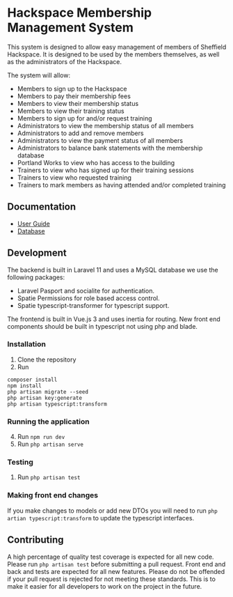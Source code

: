 # Hackspace Membership Management System

This system is designed to allow easy management of members of Sheffield Hackspace. It is designed to be used by the members themselves, as well as the administrators of the Hackspace.

The system will allow:

* Members to sign up to the Hackspace
* Members to pay their membership fees
* Members to view their membership status
* Members to view their training status
* Members to sign up for and/or request training
* Administrators to view the membership status of all members
* Administrators to add and remove members
* Administrators to view the payment status of all members
* Administrators to balance bank statements with the membership database
* Portland Works to view who has access to the building
* Trainers to view who has signed up for their training sessions
* Trainers to view who requested training
* Trainers to mark members as having attended and/or completed training

## Documentation
 * [User Guide](./documentation/user-guide.md)
 * [Database](./documentation/database.md)

## Development
The backend is built in Laravel 11 and uses a MySQL database we use the following packages:
* Laravel Pasport and socialite for authentication.
* Spatie Permissions for role based access control.
* Spatie typescript-transformer for typescript support.

The frontend is built in Vue.js 3 and uses inertia for routing. New front end components should be built in typescript not using php and blade.

### Installation
1. Clone the repository
2. Run 
``` shell
composer install
npm install
php artisan migrate --seed
php artisan key:generate
php artisan typescript:transform
```

### Running the application
4. Run `npm run dev`
9. Run `php artisan serve`

### Testing
1. Run `php artisan test`

### Making front end changes
If you make changes to models or add new DTOs you will need to run `php artian typescript:transform` to update the typescript interfaces.

## Contributing
A high percentage of quality test coverage is expected for all new code. Please run `php artisan test` before submitting a pull request.
Front end and back and tests are expected for all new features.
Please do not be offended if your pull request is rejected for not meeting these standards.
This is to make it easier for all developers to work on the project in the future.
